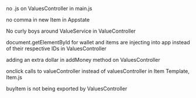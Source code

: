 no .js on ValuesController in main.js

no comma in new Item in Appstate

No curly boys around ValueService in ValueController

document.getElementById for wallet and items are injecting into app instead of their respective IDs in ValuesController

adding an extra dollar in addMoney method on ValuesController

onclick calls to valueController instead of valuesController in Item Template, Item.js

buyItem is not being exported by ValuesController